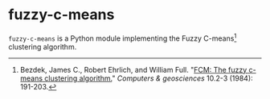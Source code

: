 # fuzzy-c-means

`fuzzy-c-means` is a Python module implementing the Fuzzy C-means[^1] clustering algorithm.

[^1]: Bezdek, James C., Robert Ehrlich, and William Full. "[FCM: The fuzzy c-means clustering algorithm.](https://doi.org/10.1016/0098-3004(84)90020-7)" _Computers & geosciences_ 10.2-3 (1984): 191-203.
